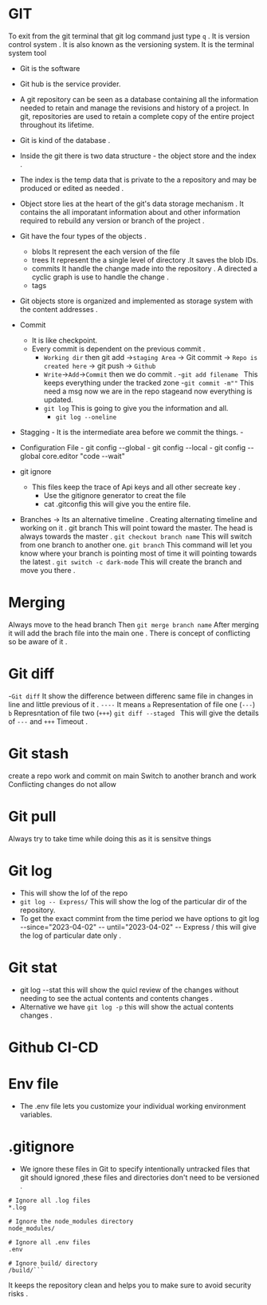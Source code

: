 # GIT 
To exit from the git terminal that git log command just type `q` .
It is version control system .
It is  also known as the versioning system.
It is the terminal system tool
- Git is the software
- Git hub is the service provider.
- A git repository can be seen as a database containing all the information needed to retain and manage the revisions and history of a project. In git, repositories are used to retain a complete copy of the entire project throughout its lifetime. 
- Git is kind of the database .
- Inside the git there is two data structure - the object store and the index .
- The index is the temp data that is  private to the a repository and may be produced or edited as needed .
- Object store lies at the heart of the git's data storage mechanism . It contains the all imporatant information about and other  information required to rebuild any version or branch of the project .
-  Git have the four types of the objects .
   - blobs It represent the each version of the file
   - trees It represent the a single level of directory .It saves the blob IDs. 
   - commits It handle the change made into the repository . A directed a cyclic graph is use to handle the change .
   - tags 

- Git objects store is organized and implemented as storage system with the content addresses .
- Commit 
  - It is like checkpoint.
  - Every commit is dependent on the previous commit .
    - `Working dir` then git add ->`staging Area` -> Git commit ->  `Repo is created here` -> git push -> `Github`
    - `Write`->`Add`->`Commit` then we do commit .
    -`git add filename ` This keeps everything under the tracked zone
    -`git commit -m""` This need a msg now we are in the repo 
    stageand now everything is updated.
    - `git log` This is going to give you the information and all.
        - `git log --oneline` 
- Stagging 
       - It is the intermediate area before we commit the things.
       - 
- Configuration File
       - git config  --global
       - git config --local
       - git config  --global core.editor "code --wait"
- git ignore
  - This files keep the trace of Api keys and all other secreate key .
    - Use the gitignore generator to creat the file
    - cat .gitconfig this will give you the entire file.
- Branches
 -> Its an alternative timeline .
  Creating alternating timeline and working on it .
git branch  This will point toward the master.
The head is always towards the master .
`git checkout branch name` This will switch from one branch to another one.
`git branch` This command will let you know where your branch is pointing most of time it will pointing towards the latest .
`git switch -c dark-mode` This will create the branch and move you there .

# Merging
 Always move to the head branch 
 Then `git merge branch name` 
 After merging it will add the brach file into the main one .
 There is concept of conflicting so be aware of it .

 # Git diff
  -`Git diff` It show the difference between differenc same file in changes in line and little previous of it .
  `----` It means 
 `a` Representation of file one (`---`)
 `b` Represntation of file two (`+++`)
`git diff --staged ` This will give the details of `---` and `+++` Timeout .

 # Git stash 
 create a repo work and commit on main 
 Switch to another branch and work 
 Conflicting changes do not allow 

 # Git pull
  Always try to take time while doing this as it is sensitve things
  
# Git log 
- This will show the lof of the repo 
- `git log -- Express/` This will show the log of the particular dir of the repository.
- To get the exact commint from the time period we have options to git log --since="2023-04-02" -- until="2023-04-02" -- Express / this will give the log of particular date only .
# Git stat 
- git log --stat this will show the quicl review of the changes without needing to see the actual contents and contents changes .
- Alternative we have `git log -p` this will show the actual contents changes .

# Github CI-CD



# Env file 
- The .env file lets you customize your individual working environment variables.
# .gitignore 
 - We ignore these files in Git to specify intentionally untracked files that git should ignored ,these files and directories don't need to be versioned .
 ```-bash
 # Ignore all .log files
*.log

# Ignore the node_modules directory
node_modules/

# Ignore all .env files
.env

# Ignore build/ directory
/build/``` 
```
It keeps the repository clean and helps you to make sure to avoid security risks .

